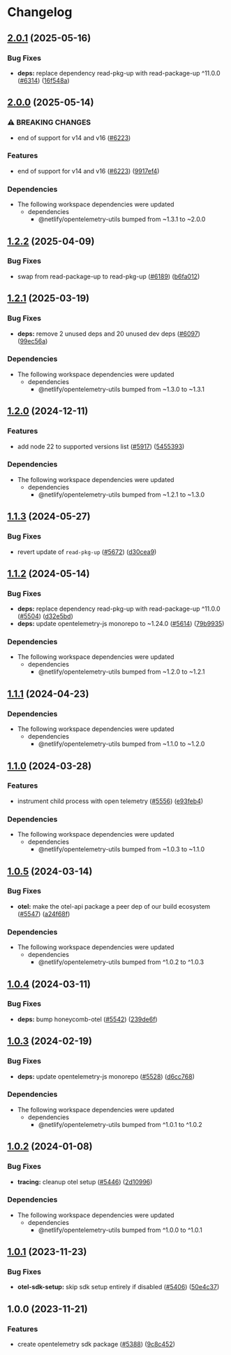 # Changelog

## [2.0.1](https://github.com/netlify/build/compare/opentelemetry-sdk-setup-v2.0.0...opentelemetry-sdk-setup-v2.0.1) (2025-05-16)


### Bug Fixes

* **deps:** replace dependency read-pkg-up with read-package-up ^11.0.0 ([#6314](https://github.com/netlify/build/issues/6314)) ([16f548a](https://github.com/netlify/build/commit/16f548a99da7a864fb4057f30b3118c01b542bb7))

## [2.0.0](https://github.com/netlify/build/compare/opentelemetry-sdk-setup-v1.2.2...opentelemetry-sdk-setup-v2.0.0) (2025-05-14)


### ⚠ BREAKING CHANGES

* end of support for v14 and v16 ([#6223](https://github.com/netlify/build/issues/6223))

### Features

* end of support for v14 and v16 ([#6223](https://github.com/netlify/build/issues/6223)) ([9917ef4](https://github.com/netlify/build/commit/9917ef4eb0bd47162e33aa432be7c9fa3fa462c4))


### Dependencies

* The following workspace dependencies were updated
  * dependencies
    * @netlify/opentelemetry-utils bumped from ~1.3.1 to ~2.0.0

## [1.2.2](https://github.com/netlify/build/compare/opentelemetry-sdk-setup-v1.2.1...opentelemetry-sdk-setup-v1.2.2) (2025-04-09)


### Bug Fixes

* swap from read-package-up to read-pkg-up ([#6189](https://github.com/netlify/build/issues/6189)) ([b6fa012](https://github.com/netlify/build/commit/b6fa0125695cd2b240690039610dc39f4bcc48e4))

## [1.2.1](https://github.com/netlify/build/compare/opentelemetry-sdk-setup-v1.2.0...opentelemetry-sdk-setup-v1.2.1) (2025-03-19)


### Bug Fixes

* **deps:** remove 2 unused deps and 20 unused dev deps ([#6097](https://github.com/netlify/build/issues/6097)) ([99ec56a](https://github.com/netlify/build/commit/99ec56a5bdc8f57d27dfe0f2739381961b382a87))


### Dependencies

* The following workspace dependencies were updated
  * dependencies
    * @netlify/opentelemetry-utils bumped from ~1.3.0 to ~1.3.1

## [1.2.0](https://github.com/netlify/build/compare/opentelemetry-sdk-setup-v1.1.3...opentelemetry-sdk-setup-v1.2.0) (2024-12-11)


### Features

* add node 22 to supported versions list ([#5917](https://github.com/netlify/build/issues/5917)) ([5455393](https://github.com/netlify/build/commit/545539369a3f1a0e9d2036df7d41a8bed1df8272))


### Dependencies

* The following workspace dependencies were updated
  * dependencies
    * @netlify/opentelemetry-utils bumped from ~1.2.1 to ~1.3.0

## [1.1.3](https://github.com/netlify/build/compare/opentelemetry-sdk-setup-v1.1.2...opentelemetry-sdk-setup-v1.1.3) (2024-05-27)


### Bug Fixes

* revert update of `read-pkg-up` ([#5672](https://github.com/netlify/build/issues/5672)) ([d30cea9](https://github.com/netlify/build/commit/d30cea9db5ca1262540554fc53eac9fe011bbe8a))

## [1.1.2](https://github.com/netlify/build/compare/opentelemetry-sdk-setup-v1.1.1...opentelemetry-sdk-setup-v1.1.2) (2024-05-14)


### Bug Fixes

* **deps:** replace dependency read-pkg-up with read-package-up ^11.0.0 ([#5504](https://github.com/netlify/build/issues/5504)) ([d32e5bd](https://github.com/netlify/build/commit/d32e5bd871752aa5b895fc4f5e1a8656b9257126))
* **deps:** update opentelemetry-js monorepo to ~1.24.0 ([#5614](https://github.com/netlify/build/issues/5614)) ([79b9935](https://github.com/netlify/build/commit/79b9935fe9e233e01febe74a996ceb582db16a6f))


### Dependencies

* The following workspace dependencies were updated
  * dependencies
    * @netlify/opentelemetry-utils bumped from ~1.2.0 to ~1.2.1

## [1.1.1](https://github.com/netlify/build/compare/opentelemetry-sdk-setup-v1.1.0...opentelemetry-sdk-setup-v1.1.1) (2024-04-23)


### Dependencies

* The following workspace dependencies were updated
  * dependencies
    * @netlify/opentelemetry-utils bumped from ~1.1.0 to ~1.2.0

## [1.1.0](https://github.com/netlify/build/compare/opentelemetry-sdk-setup-v1.0.5...opentelemetry-sdk-setup-v1.1.0) (2024-03-28)


### Features

* instrument child process with open telemetry ([#5556](https://github.com/netlify/build/issues/5556)) ([e93feb4](https://github.com/netlify/build/commit/e93feb4fe6510fd92abd94652ecce0bebfd31ab1))


### Dependencies

* The following workspace dependencies were updated
  * dependencies
    * @netlify/opentelemetry-utils bumped from ~1.0.3 to ~1.1.0

## [1.0.5](https://github.com/netlify/build/compare/opentelemetry-sdk-setup-v1.0.4...opentelemetry-sdk-setup-v1.0.5) (2024-03-14)


### Bug Fixes

* **otel:** make the otel-api package a peer dep of our build ecosystem ([#5547](https://github.com/netlify/build/issues/5547)) ([a24f68f](https://github.com/netlify/build/commit/a24f68fc67f4f6d464e0f86c2309debb70d22cd9))


### Dependencies

* The following workspace dependencies were updated
  * dependencies
    * @netlify/opentelemetry-utils bumped from ^1.0.2 to ^1.0.3

## [1.0.4](https://github.com/netlify/build/compare/opentelemetry-sdk-setup-v1.0.3...opentelemetry-sdk-setup-v1.0.4) (2024-03-11)


### Bug Fixes

* **deps:** bump honeycomb-otel ([#5542](https://github.com/netlify/build/issues/5542)) ([239de6f](https://github.com/netlify/build/commit/239de6fa1178ad3d906155b8edf7c96c03edc3cd))

## [1.0.3](https://github.com/netlify/build/compare/opentelemetry-sdk-setup-v1.0.2...opentelemetry-sdk-setup-v1.0.3) (2024-02-19)


### Bug Fixes

* **deps:** update opentelemetry-js monorepo ([#5528](https://github.com/netlify/build/issues/5528)) ([d6cc768](https://github.com/netlify/build/commit/d6cc7681af3ec78a434650d96dc051beebfd7a44))


### Dependencies

* The following workspace dependencies were updated
  * dependencies
    * @netlify/opentelemetry-utils bumped from ^1.0.1 to ^1.0.2

## [1.0.2](https://github.com/netlify/build/compare/opentelemetry-sdk-setup-v1.0.1...opentelemetry-sdk-setup-v1.0.2) (2024-01-08)


### Bug Fixes

* **tracing:** cleanup otel setup ([#5446](https://github.com/netlify/build/issues/5446)) ([2d10996](https://github.com/netlify/build/commit/2d10996ee91e7640be0e4b53105ae30cb42752fe))


### Dependencies

* The following workspace dependencies were updated
  * dependencies
    * @netlify/opentelemetry-utils bumped from ^1.0.0 to ^1.0.1

## [1.0.1](https://github.com/netlify/build/compare/opentelemetry-sdk-setup-v1.0.0...opentelemetry-sdk-setup-v1.0.1) (2023-11-23)


### Bug Fixes

* **otel-sdk-setup:** skip sdk setup entirely if disabled ([#5406](https://github.com/netlify/build/issues/5406)) ([50e4c37](https://github.com/netlify/build/commit/50e4c37b1c1720829d3fe87278d06534e08d6269))

## 1.0.0 (2023-11-21)


### Features

* create opentelemetry sdk package ([#5388](https://github.com/netlify/build/issues/5388)) ([9c8c452](https://github.com/netlify/build/commit/9c8c452edb6d062ac7f03eaa64e9a23e0791ad7c))
